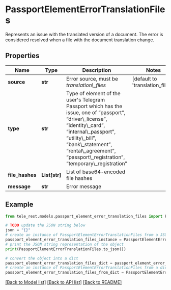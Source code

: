 # PassportElementErrorTranslationFiles

Represents an issue with the translated version of a document. The error is considered resolved when a file with the document translation change.

## Properties

Name | Type | Description | Notes
------------ | ------------- | ------------- | -------------
**source** | **str** | Error source, must be *translation\\_files* | [default to 'translation_files']
**type** | **str** | Type of element of the user&#39;s Telegram Passport which has the issue, one of “passport”, “driver\\_license”, “identity\\_card”, “internal\\_passport”, “utility\\_bill”, “bank\\_statement”, “rental\\_agreement”, “passport\\_registration”, “temporary\\_registration” | 
**file_hashes** | **List[str]** | List of base64-encoded file hashes | 
**message** | **str** | Error message | 

## Example

```python
from tele_rest.models.passport_element_error_translation_files import PassportElementErrorTranslationFiles

# TODO update the JSON string below
json = "{}"
# create an instance of PassportElementErrorTranslationFiles from a JSON string
passport_element_error_translation_files_instance = PassportElementErrorTranslationFiles.from_json(json)
# print the JSON string representation of the object
print(PassportElementErrorTranslationFiles.to_json())

# convert the object into a dict
passport_element_error_translation_files_dict = passport_element_error_translation_files_instance.to_dict()
# create an instance of PassportElementErrorTranslationFiles from a dict
passport_element_error_translation_files_from_dict = PassportElementErrorTranslationFiles.from_dict(passport_element_error_translation_files_dict)
```
[[Back to Model list]](../README.md#documentation-for-models) [[Back to API list]](../README.md#documentation-for-api-endpoints) [[Back to README]](../README.md)


